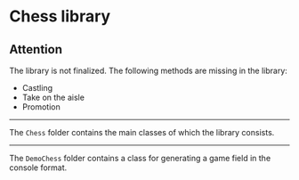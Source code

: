 Chess library
=====================
**Attention**
-----------------------------------
The library is not finalized.
The following methods are missing in the library:
* Castling
* Take on the aisle
* Promotion
***
The `Chess` folder contains the main classes of which the library consists.
***
The `DemoChess` folder contains a class for generating a game field in the console format.